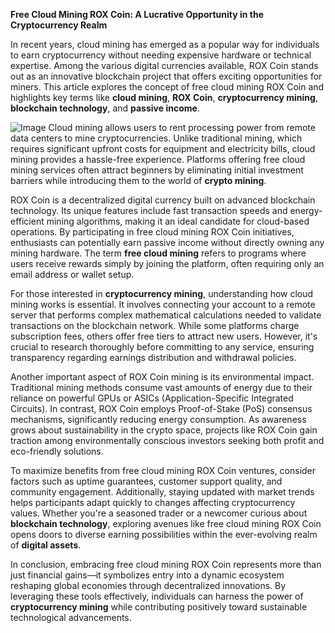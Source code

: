 **Free Cloud Mining ROX Coin: A Lucrative Opportunity in the Cryptocurrency Realm**

In recent years, cloud mining has emerged as a popular way for individuals to earn cryptocurrency without needing expensive hardware or technical expertise. Among the various digital currencies available, ROX Coin stands out as an innovative blockchain project that offers exciting opportunities for miners. This article explores the concept of free cloud mining ROX Coin and highlights key terms like **cloud mining**, **ROX Coin**, **cryptocurrency mining**, **blockchain technology**, and **passive income**.


![Image](https://github.com/user-attachments/assets/31692037-0104-4703-abd1-696b6a7dd41b)
Cloud mining allows users to rent processing power from remote data centers to mine cryptocurrencies. Unlike traditional mining, which requires significant upfront costs for equipment and electricity bills, cloud mining provides a hassle-free experience. Platforms offering free cloud mining services often attract beginners by eliminating initial investment barriers while introducing them to the world of **crypto mining**.

ROX Coin is a decentralized digital currency built on advanced blockchain technology. Its unique features include fast transaction speeds and energy-efficient mining algorithms, making it an ideal candidate for cloud-based operations. By participating in free cloud mining ROX Coin initiatives, enthusiasts can potentially earn passive income without directly owning any mining hardware. The term **free cloud mining** refers to programs where users receive rewards simply by joining the platform, often requiring only an email address or wallet setup.

For those interested in **cryptocurrency mining**, understanding how cloud mining works is essential. It involves connecting your account to a remote server that performs complex mathematical calculations needed to validate transactions on the blockchain network. While some platforms charge subscription fees, others offer free tiers to attract new users. However, it's crucial to research thoroughly before committing to any service, ensuring transparency regarding earnings distribution and withdrawal policies.

Another important aspect of ROX Coin mining is its environmental impact. Traditional mining methods consume vast amounts of energy due to their reliance on powerful GPUs or ASICs (Application-Specific Integrated Circuits). In contrast, ROX Coin employs Proof-of-Stake (PoS) consensus mechanisms, significantly reducing energy consumption. As awareness grows about sustainability in the crypto space, projects like ROX Coin gain traction among environmentally conscious investors seeking both profit and eco-friendly solutions.

To maximize benefits from free cloud mining ROX Coin ventures, consider factors such as uptime guarantees, customer support quality, and community engagement. Additionally, staying updated with market trends helps participants adapt quickly to changes affecting cryptocurrency values. Whether you're a seasoned trader or a newcomer curious about **blockchain technology**, exploring avenues like free cloud mining ROX Coin opens doors to diverse earning possibilities within the ever-evolving realm of **digital assets**.

In conclusion, embracing free cloud mining ROX Coin represents more than just financial gains—it symbolizes entry into a dynamic ecosystem reshaping global economies through decentralized innovations. By leveraging these tools effectively, individuals can harness the power of **cryptocurrency mining** while contributing positively toward sustainable technological advancements.